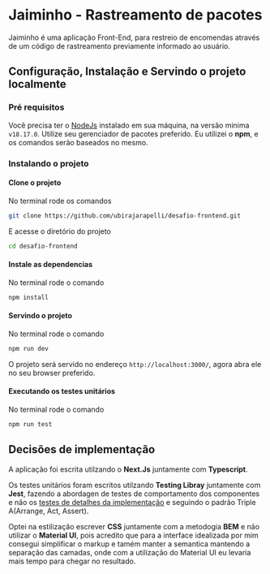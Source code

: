 # Jaiminho - Rastreamento de pacotes
Jaiminho é uma aplicação Front-End, para restreio de encomendas através de um código de rastreamento previamente informado ao usuário. 

## Configuração, Instalação e Servindo o projeto localmente

### Pré requisitos
Você precisa ter o [NodeJs](https://nodejs.org) instalado em sua máquina, na versão minima `v18.17.0`. Utilize seu gerenciador de pacotes preferido. 
Eu utilizei o **npm**, e os comandos serão baseados no mesmo.

### Instalando o projeto

#### Clone o projeto
No terminal rode os comandos

```bash 
git clone https://github.com/ubirajarapelli/desafio-frontend.git
```
E acesse o diretório do projeto

```bash
cd desafio-frontend
```

#### Instale as dependencias
No terminal rode o comando

```bash
npm install
```

#### Servindo o projeto
No terminal rode o comando

```bash
npm run dev
```

O projeto será servido no endereço `http://localhost:3000/`, agora abra ele no seu browser preferido.

#### Executando os testes unitários
No terminal rode o comando

```bash
npm run test
```

## Decisões de implementação
A aplicação foi escrita utilzando o **Next.Js** juntamente com **Typescript**.

Os testes unitários foram escritos utilzando **Testing Libray** juntamente com **Jest**, fazendo a abordagen de testes de comportamento dos componentes e não os [testes de detalhes da implementação](https://kentcdodds.com/blog/testing-implementation-details) e seguindo o padrão Triple A(Arrange, Act, Assert).

Optei na estilização escrever **CSS** juntamente com a metodogia **BEM** e não utilizar o **Material UI**, pois acredito que para a interface idealizada por mim consegui simplificar o markup e tamém manter a semantica mantendo a separação das camadas, onde com a utilização do Material UI eu levaria mais tempo para chegar no resultado.

